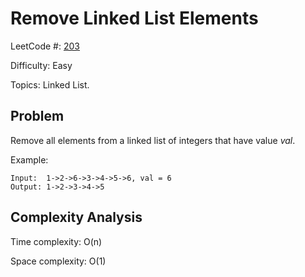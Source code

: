 # Remove Linked List Elements

LeetCode #: [203](https://leetcode.com/problems/remove-linked-list-elements/)

Difficulty: Easy

Topics: Linked List.

## Problem

Remove all elements from a linked list of integers that have value *val*.

Example:

```text
Input:  1->2->6->3->4->5->6, val = 6
Output: 1->2->3->4->5
```

## Complexity Analysis

Time complexity: O(n)

Space complexity: O(1)
